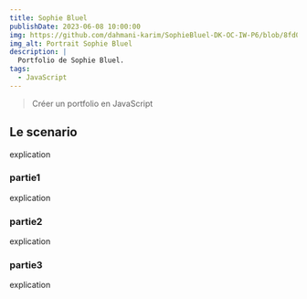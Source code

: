 ```yaml
---
title: Sophie Bluel
publishDate: 2023-06-08 10:00:00
img: https://github.com/dahmani-karim/SophieBluel-DK-OC-IW-P6/blob/8fd0d81bac9cacc47e36c092267145f1f8b2c744/FrontEnd/assets/images/sophie-bluel.png
img_alt: Portrait Sophie Bluel
description: |
  Portfolio de Sophie Bluel.
tags:
  - JavaScript
---
```


> Créer un portfolio en JavaScript

## Le scenario

explication 

### partie1

explication

### partie2

explication

### partie3

explication